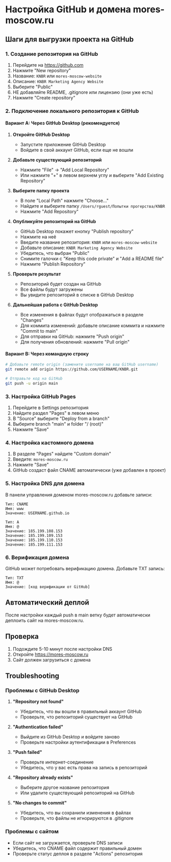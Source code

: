 # Настройка GitHub и домена mores-moscow.ru

## Шаги для выгрузки проекта на GitHub

### 1. Создание репозитория на GitHub

1. Перейдите на https://github.com
2. Нажмите "New repository"
3. Название: `KNBR` или `mores-moscow-website`
4. Описание: `KNBR Marketing Agency Website`
5. Выберите "Public"
6. НЕ добавляйте README, .gitignore или лицензию (они уже есть)
7. Нажмите "Create repository"

### 2. Подключение локального репозитория к GitHub

#### Вариант A: Через GitHub Desktop (рекомендуется)

1. **Откройте GitHub Desktop**
   - Запустите приложение GitHub Desktop
   - Войдите в свой аккаунт GitHub, если еще не вошли

2. **Добавьте существующий репозиторий**
   - Нажмите "File" → "Add Local Repository"
   - Или нажмите "+" в левом верхнем углу и выберите "Add Existing Repository"

3. **Выберите папку проекта**
   - В поле "Local Path" нажмите "Choose..."
   - Найдите и выберите папку `/Users/rguest/Попытки прогерства/KNBR`
   - Нажмите "Add Repository"

4. **Опубликуйте репозиторий на GitHub**
   - GitHub Desktop покажет кнопку "Publish repository"
   - Нажмите на неё
   - Введите название репозитория: `KNBR` или `mores-moscow-website`
   - Добавьте описание: `KNBR Marketing Agency Website`
   - Убедитесь, что выбран "Public"
   - Снимите галочки с "Keep this code private" и "Add a README file"
   - Нажмите "Publish Repository"

5. **Проверьте результат**
   - Репозиторий будет создан на GitHub
   - Все файлы будут загружены
   - Вы увидите репозиторий в списке в GitHub Desktop

6. **Дальнейшая работа с GitHub Desktop**
   - Все изменения в файлах будут отображаться в разделе "Changes"
   - Для коммита изменений: добавьте описание коммита и нажмите "Commit to main"
   - Для отправки на GitHub: нажмите "Push origin"
   - Для получения обновлений: нажмите "Pull origin"

#### Вариант B: Через командную строку

```bash
# Добавьте remote origin (замените username на ваш GitHub username)
git remote add origin https://github.com/USERNAME/KNBR.git

# Отправьте код на GitHub
git push -u origin main
```

### 3. Настройка GitHub Pages

1. Перейдите в Settings репозитория
2. Найдите раздел "Pages" в левом меню
3. В "Source" выберите "Deploy from a branch"
4. Выберите branch "main" и folder "/ (root)"
5. Нажмите "Save"

### 4. Настройка кастомного домена

1. В разделе "Pages" найдите "Custom domain"
2. Введите: `mores-moscow.ru`
3. Нажмите "Save"
4. GitHub создаст файл CNAME автоматически (уже добавлен в проект)

### 5. Настройка DNS для домена

В панели управления доменом mores-moscow.ru добавьте записи:

```
Тип: CNAME
Имя: www
Значение: USERNAME.github.io

Тип: A
Имя: @
Значение: 185.199.108.153
Значение: 185.199.109.153
Значение: 185.199.110.153
Значение: 185.199.111.153
```

### 6. Верификация домена

GitHub может потребовать верификацию домена. Добавьте TXT запись:

```
Тип: TXT
Имя: @
Значение: [код верификации от GitHub]
```

## Автоматический деплой

После настройки каждый push в main ветку будет автоматически деплоить сайт на mores-moscow.ru.

## Проверка

1. Подождите 5-10 минут после настройки DNS
2. Откройте https://mores-moscow.ru
3. Сайт должен загрузиться с домена

## Troubleshooting

### Проблемы с GitHub Desktop

1. **"Repository not found"**
   - Убедитесь, что вы вошли в правильный аккаунт GitHub
   - Проверьте, что репозиторий существует на GitHub

2. **"Authentication failed"**
   - Выйдите из GitHub Desktop и войдите заново
   - Проверьте настройки аутентификации в Preferences

3. **"Push failed"**
   - Проверьте интернет-соединение
   - Убедитесь, что у вас есть права на запись в репозиторий

4. **"Repository already exists"**
   - Выберите другое название репозитория
   - Или удалите существующий репозиторий на GitHub

5. **"No changes to commit"**
   - Убедитесь, что вы сохранили изменения в файлах
   - Проверьте, что файлы не игнорируются в .gitignore

### Проблемы с сайтом

- Если сайт не загружается, проверьте DNS записи
- Убедитесь, что CNAME файл содержит правильный домен
- Проверьте статус деплоя в разделе "Actions" репозитория
